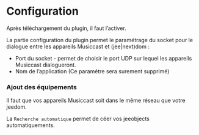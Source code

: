 # Configuration

Après téléchargement du plugin, il faut l’activer.

La partie configuration du plugin permet le paramétrage du socket pour le dialogue entre les appareils Musiccast et (jee\|next)dom :

* Port du socket - permet de choisir le port UDP sur lequel les appareils Musiccast dialogueront.
* Nom de l’application (Ce paramétre sera surement supprimé)

### Ajout des équipements

Il faut que vos appareils Musiccast soit dans le même réseau que votre jeedom.

La `Recherche automatique` permet de céer vos jeeobjects automatiquements.
